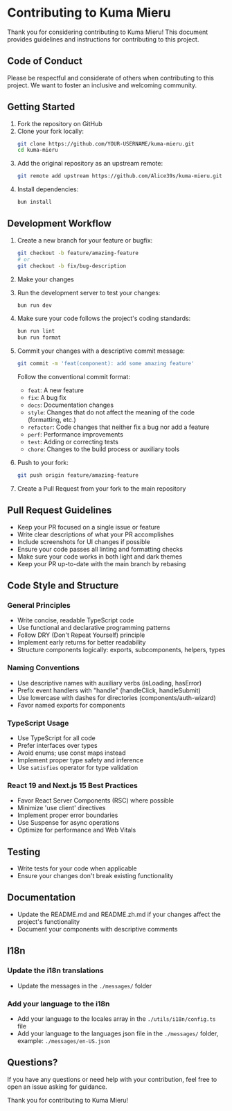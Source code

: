 # Contributing to Kuma Mieru

Thank you for considering contributing to Kuma Mieru! This document provides guidelines and instructions for contributing to this project.

## Code of Conduct

Please be respectful and considerate of others when contributing to this project. We want to foster an inclusive and welcoming community.

## Getting Started

1. Fork the repository on GitHub
2. Clone your fork locally:
   ```bash
   git clone https://github.com/YOUR-USERNAME/kuma-mieru.git
   cd kuma-mieru
   ```
3. Add the original repository as an upstream remote:
   ```bash
   git remote add upstream https://github.com/Alice39s/kuma-mieru.git
   ```
4. Install dependencies:
   ```bash
   bun install
   ```

## Development Workflow

1. Create a new branch for your feature or bugfix:

   ```bash
   git checkout -b feature/amazing-feature
   # or
   git checkout -b fix/bug-description
   ```

2. Make your changes

3. Run the development server to test your changes:

   ```bash
   bun run dev
   ```

4. Make sure your code follows the project's coding standards:

   ```bash
   bun run lint
   bun run format
   ```

5. Commit your changes with a descriptive commit message:

   ```bash
   git commit -m 'feat(component): add some amazing feature'
   ```

   Follow the conventional commit format:

   - `feat`: A new feature
   - `fix`: A bug fix
   - `docs`: Documentation changes
   - `style`: Changes that do not affect the meaning of the code (formatting, etc.)
   - `refactor`: Code changes that neither fix a bug nor add a feature
   - `perf`: Performance improvements
   - `test`: Adding or correcting tests
   - `chore`: Changes to the build process or auxiliary tools

6. Push to your fork:

   ```bash
   git push origin feature/amazing-feature
   ```

7. Create a Pull Request from your fork to the main repository

## Pull Request Guidelines

- Keep your PR focused on a single issue or feature
- Write clear descriptions of what your PR accomplishes
- Include screenshots for UI changes if possible
- Ensure your code passes all linting and formatting checks
- Make sure your code works in both light and dark themes
- Keep your PR up-to-date with the main branch by rebasing

## Code Style and Structure

### General Principles

- Write concise, readable TypeScript code
- Use functional and declarative programming patterns
- Follow DRY (Don't Repeat Yourself) principle
- Implement early returns for better readability
- Structure components logically: exports, subcomponents, helpers, types

### Naming Conventions

- Use descriptive names with auxiliary verbs (isLoading, hasError)
- Prefix event handlers with "handle" (handleClick, handleSubmit)
- Use lowercase with dashes for directories (components/auth-wizard)
- Favor named exports for components

### TypeScript Usage

- Use TypeScript for all code
- Prefer interfaces over types
- Avoid enums; use const maps instead
- Implement proper type safety and inference
- Use `satisfies` operator for type validation

### React 19 and Next.js 15 Best Practices

- Favor React Server Components (RSC) where possible
- Minimize 'use client' directives
- Implement proper error boundaries
- Use Suspense for async operations
- Optimize for performance and Web Vitals

## Testing

- Write tests for your code when applicable
- Ensure your changes don't break existing functionality

## Documentation

- Update the README.md and README.zh.md if your changes affect the project's functionality
- Document your components with descriptive comments

## I18n

### Update the i18n translations

- Update the messages in the `./messages/` folder

### Add your language to the i18n

- Add your language to the locales array in the `./utils/i18n/config.ts` file
- Add your language to the languages json file in the `./messages/` folder, example: `./messages/en-US.json`

## Questions?

If you have any questions or need help with your contribution, feel free to open an issue asking for guidance.

Thank you for contributing to Kuma Mieru!
